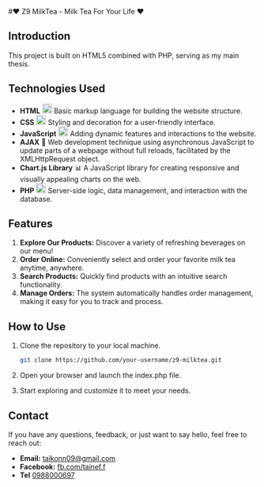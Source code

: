 #❤️ Z9 MilkTea - Milk Tea For Your Life ❤️

## Introduction

This project is built on HTML5 combined with PHP, serving as my main thesis.

## Technologies Used

- **HTML** <img src="https://www.w3.org/html/logo/downloads/HTML5_Logo_512.png" alt="HTML Icon" width="20" height="20" style="fill: #E44D26"/> Basic markup language for building the website structure.
- **CSS** <img src="https://www.w3.org/Style/CSS/logos/standard-markup-css-logo.png" alt="CSS Icon" width="20" height="20" style="fill: #1572B6"/> Styling and decoration for a user-friendly interface.
- **JavaScript** <img src="https://www.svgviewer.dev/js-logo.svg" alt="JavaScript Icon" width="20" height="20" style="fill: #F7DF1E"/> Adding dynamic features and interactions to the website.
- **AJAX** 🔄 Web development technique using asynchronous JavaScript to update parts of a webpage without full reloads, facilitated by the XMLHttpRequest object.
- **Chart.js Library** 📊 A JavaScript library for creating responsive and visually appealing charts on the web.
- **PHP** <img src="https://www.php.net//images/logos/php-logo.svg" alt="PHP Icon" width="20" height="20"/>
 Server-side logic, data management, and interaction with the database.

## Features

1. **Explore Our Products:** Discover a variety of refreshing beverages on our menu!
2. **Order Online:** Conveniently select and order your favorite milk tea anytime, anywhere.
3. **Search Products:** Quickly find products with an intuitive search functionality.
4. **Manage Orders:** The system automatically handles order management, making it easy for you to track and process.

## How to Use

1. Clone the repository to your local machine.
   ```bash
   git clone https://github.com/your-username/z9-milktea.git
   
2. Open your browser and launch the index.php file.

3. Start exploring and customize it to meet your needs.

## Contact

If you have any questions, feedback, or just want to say hello, feel free to reach out:

- **Email:** [taikonn09@gmail.com](mailto:taikonn09@gmail.com)
- **Facebook:** [fb.com/tainef.f](https://www.facebook.com/tainef.f)
- **Tel** [0988000697](tel:+0988000697)
